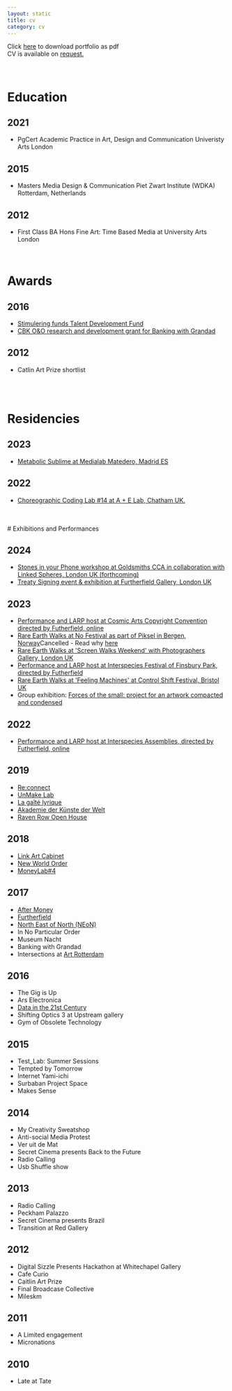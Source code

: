 ```yaml
---
layout: static
title: cv
category: cv
---
```

Click [here](../assets/images/projects/portfollio/MaxD-2019_compressed.pdf) to download portfolio as pdf <br>
CV is available on <a href="mailto:dear@maxdovey.com?subject=CV%20request">request.</a>
<br>
<br>
<br>

# Education
## 2021 
* PgCert Academic Practice in Art, Design and Communication Univeristy Arts London
## 2015
* Masters Media Design & Communication Piet Zwart Institute (WDKA) Rotterdam, Netherlands
## 2012
* First Class BA Hons Fine Art: Time Based Media at University Arts London  
<br>

# Awards
## 2016
* [Stimulering funds Talent Development Fund](https://stimuleringsfonds.nl/en/grants_issued/max_dovey/3896/)
* [CBK O&O research and development grant for Banking with Grandad ](https://www.rotterdamsekunstenaars.nl/nl/database/details/q/kunstenaar_id/451843/resultpage/1/narrowlevel/0/iskunstenaar/1/isvormgever/0/zoekkv/1)
## 2012
* Catlin Art Prize shortlist
<br>
<br>

# Residencies 
## 2023
* [Metabolic Sublime at Medialab Matedero, Madrid ES](https://sublimemetabolico.medialab-matadero.es/en/the-sublime-metabolic/)
## 2022
* [Choreographic Coding Lab #14 at A + E Lab, Chatham UK.](https://www.youtube.com/watch?v=nzAZ27gKGZM) 
<br>
<br>
# Exhibitions and Performances

## 2024 
* [Stones in your Phone workshop at Goldsmiths CCA in collaboration with Linked Spheres, London UK (forthcoming)](https://www.eventbrite.co.uk/e/artist-workshops-the-stones-in-my-phone-by-max-dovey-tickets-1009184918257)
* [Treaty Signing event & exhibition at Furtherfield Gallery, London UK](https://treaty.finsburypark.live/)



## 2023 
* [Performance and LARP host at Cosmic Arts Copyright Convention directed by Futherfield, online](https://decal.furtherfield.org/2024/01/05/the-cosmic-arts-copyright-convention/)
* [Rare Earth Walks at No Festival as part of Piksel in Bergen, Norway](https://no.piksel.no/)Cancelled - Read why [here](https://maxdovey.substack.com/p/no-no-festival-no-studio-and-no-more)
* [Rare Earth Walks at 'Screen Walks Weekend' with Photographers Gallery, London UK](https://thephotographersgallery.org.uk/whats-on/rare-earth-walk#:~:text=Rare%20Earth%20Walks%20are%20collective,mineral%20mythology%20found%20in%20smartphones.)
* [Performance and LARP host at Interspecies Festival of Finsbury Park, directed by Futherfield](https://www.furtherfield.org/the-treaty-of-finsbury-park-2025/)
* [Rare Earth Walks at 'Feeling Machines' at Control Shift Festival, Bristol UK](https://www.control-shift.network/artwork.html?artwork=rare-earth-walks)
* Group exhibition: [Forces of the small: project for an artwork compacted and condensed](https://www.whitechapelgallery.org/first-thursdays/exhibitions/first-thursdays-i-against-i-at-soft-opening/attachment/1677502133302/)

## 2022
* [Performance and LARP host at Interspecies Assemblies, directed by Futherfield, online](https://www.furtherfield.org/the-treaty-of-finsbury-park-2025/)

## 2019
* [Re:connect](https://www.setup.nl/reconnect)
* [UnMake Lab](https://www.forkingroom.kr/exhibition)
* [La gaîté lyrique](https://gaite-lyrique.net/en/cycle/new-kids-on-the-blockchain)
* [Akademie der Künste der Welt](https://www.academycologne.org/en/article/1576_noordkaap_taxi)
* [Raven Row Open House](http://www.ravenrow.org/projects/open_house/)
## 2018
* [Link Art Cabinet](http://www.linkcabinet.eu/archive/max-dovey/)
* [New World Order](http://drugo-more.hr/en/new-world-order-exhibition/)
* [MoneyLab#4](https://www.somersethouse.org.uk/whats-on/moneylab-art-culture-and-financial-activism)
## 2017
* [After Money](http://aftermoney.design/exhibition/)
* [Furtherfield](https://www.furtherfield.org/)
* [North East of North (NEoN)](https://northeastofnorth.com/)
* In No Particular Order
* Museum Nacht
* Banking with Grandad
* Intersections at [Art Rotterdam](http://v2.nl/events/v2_-at-intersections-art-rotterdam)
## 2016
* The Gig is Up
* Ars Electronica
* [Data in the 21st Century](http://v2.nl/events/human-intelligence-tasks)
* Shifting Optics 3 at Upstream gallery
* Gym of Obsolete Technology

## 2015
* Test_Lab: Summer Sessions
* Tempted by Tomorrow
* Internet Yami-ichi
* Surbaban Project Space
* Makes Sense

## 2014
* My Creativity Sweatshop
* Anti-social Media Protest
* Ver uit de Mat
* Secret Cinema presents Back to the Future
* Radio Calling
* Usb Shuffle show

## 2013
* Radio Calling
* Peckham Palazzo
* Secret Cinema presents Brazil
* Transition at Red Gallery

## 2012
* Digital Sizzle Presents Hackathon at Whitechapel Gallery
* Cafe Curio
* Caitlin Art Prize
* Final Broadcase Collective
* Mileskm

## 2011
* A Limited engagement
* Micronations

## 2010
* Late at Tate

